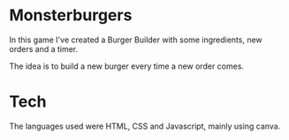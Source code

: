 # Monsterburgers
In this game I've created a Burger Builder with some ingredients, new orders and a timer.

The idea is to build a new burger every time a new order comes. 

# Tech

The languages used were HTML, CSS and Javascript, mainly using canva.